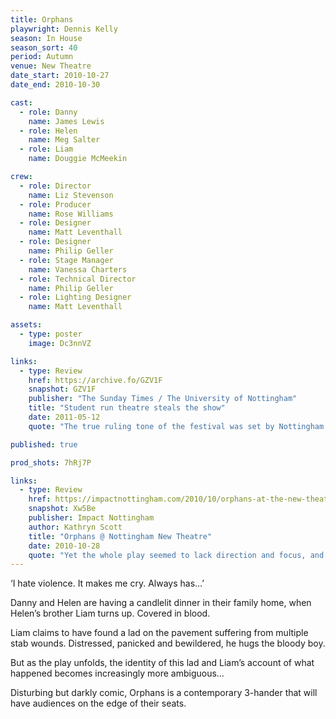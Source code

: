 ```yaml
---
title: Orphans
playwright: Dennis Kelly
season: In House
season_sort: 40
period: Autumn
venue: New Theatre
date_start: 2010-10-27
date_end: 2010-10-30

cast:
  - role: Danny
    name: James Lewis
  - role: Helen
    name: Meg Salter
  - role: Liam
    name: Douggie McMeekin

crew:
  - role: Director
    name: Liz Stevenson
  - role: Producer
    name: Rose Williams
  - role: Designer
    name: Matt Leventhall
  - role: Designer
    name: Philip Geller
  - role: Stage Manager
    name: Vanessa Charters
  - role: Technical Director
    name: Philip Geller
  - role: Lighting Designer
    name: Matt Leventhall

assets:
  - type: poster
    image: Dc3nnVZ

links:
  - type: Review
    href: https://archive.fo/GZV1F
    snapshot: GZV1F
    publisher: "The Sunday Times / The University of Nottingham"
    title: "Student run theatre steals the show"
    date: 2011-05-12
    quote: "The true ruling tone of the festival was set by Nottingham University's revival of Oprhans."

published: true

prod_shots: 7hRj7P

links:
  - type: Review
    href: https://impactnottingham.com/2010/10/orphans-at-the-new-theatre/
    snapshot: Xw5Be
    publisher: Impact Nottingham
    author: Kathryn Scott
    title: "Orphans @ Nottingham New Theatre"
    date: 2010-10-28
    quote: "Yet the whole play seemed to lack direction and focus, and whilst providing a chilling insight into the depravity of modern society, fails to deliver real entertainment."
---
```


‘I hate violence. It makes me cry. Always has…’

Danny and Helen are having a candlelit dinner in their family home, when Helen’s brother Liam turns up. Covered in blood.

Liam claims to have found a lad on the pavement suffering from multiple stab wounds. Distressed, panicked and bewildered, he hugs the bloody boy.

But as the play unfolds, the identity of this lad and Liam’s account of what happened becomes increasingly more ambiguous…

Disturbing but darkly comic, Orphans is a contemporary 3-hander that will have audiences on the edge of their seats.

